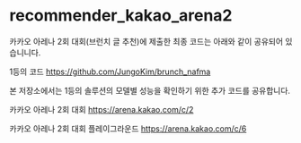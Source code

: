 # recommender_kakao_arena2
카카오 아레나 2회 대회(브런치 글 추천)에 제출한 최종 코드는 아래와 같이 공유되어 있습니니다.

1등의 코드
https://github.com/JungoKim/brunch_nafma

본 저장소에서는 1등의 솔루션의 모델별 성능을 확인하기 위한 추가 코드를 공유합니다.

카카오 아레나 2회 대회
https://arena.kakao.com/c/2

카카오 아레나 2회 대회 플레이그라운드
https://arena.kakao.com/c/6

